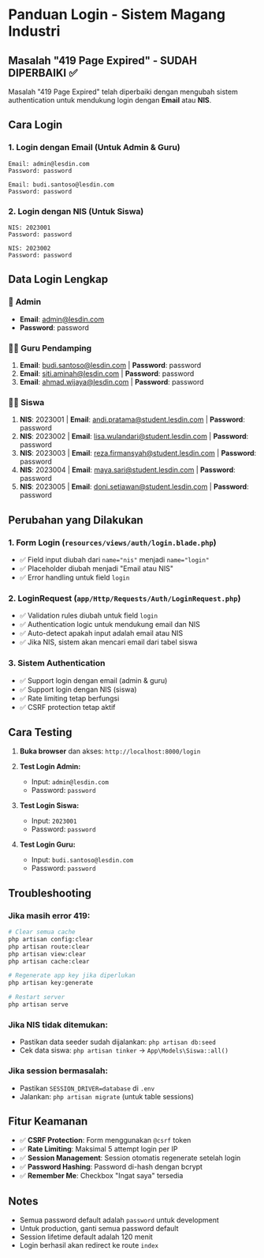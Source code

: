 # Panduan Login - Sistem Magang Industri

## Masalah "419 Page Expired" - SUDAH DIPERBAIKI ✅

Masalah "419 Page Expired" telah diperbaiki dengan mengubah sistem authentication untuk mendukung login dengan **Email** atau **NIS**.

## Cara Login

### 1. **Login dengan Email** (Untuk Admin & Guru)

```
Email: admin@lesdin.com
Password: password
```

```
Email: budi.santoso@lesdin.com
Password: password
```

### 2. **Login dengan NIS** (Untuk Siswa)

```
NIS: 2023001
Password: password
```

```
NIS: 2023002
Password: password
```

## Data Login Lengkap

### 👑 **Admin**

-   **Email**: admin@lesdin.com
-   **Password**: password

### 👨‍🏫 **Guru Pendamping**

1. **Email**: budi.santoso@lesdin.com | **Password**: password
2. **Email**: siti.aminah@lesdin.com | **Password**: password
3. **Email**: ahmad.wijaya@lesdin.com | **Password**: password

### 👨‍🎓 **Siswa**

1. **NIS**: 2023001 | **Email**: andi.pratama@student.lesdin.com | **Password**: password
2. **NIS**: 2023002 | **Email**: lisa.wulandari@student.lesdin.com | **Password**: password
3. **NIS**: 2023003 | **Email**: reza.firmansyah@student.lesdin.com | **Password**: password
4. **NIS**: 2023004 | **Email**: maya.sari@student.lesdin.com | **Password**: password
5. **NIS**: 2023005 | **Email**: doni.setiawan@student.lesdin.com | **Password**: password

## Perubahan yang Dilakukan

### 1. **Form Login** (`resources/views/auth/login.blade.php`)

-   ✅ Field input diubah dari `name="nis"` menjadi `name="login"`
-   ✅ Placeholder diubah menjadi "Email atau NIS"
-   ✅ Error handling untuk field `login`

### 2. **LoginRequest** (`app/Http/Requests/Auth/LoginRequest.php`)

-   ✅ Validation rules diubah untuk field `login`
-   ✅ Authentication logic untuk mendukung email dan NIS
-   ✅ Auto-detect apakah input adalah email atau NIS
-   ✅ Jika NIS, sistem akan mencari email dari tabel siswa

### 3. **Sistem Authentication**

-   ✅ Support login dengan email (admin & guru)
-   ✅ Support login dengan NIS (siswa)
-   ✅ Rate limiting tetap berfungsi
-   ✅ CSRF protection tetap aktif

## Cara Testing

1. **Buka browser** dan akses: `http://localhost:8000/login`

2. **Test Login Admin:**

    - Input: `admin@lesdin.com`
    - Password: `password`

3. **Test Login Siswa:**

    - Input: `2023001`
    - Password: `password`

4. **Test Login Guru:**
    - Input: `budi.santoso@lesdin.com`
    - Password: `password`

## Troubleshooting

### Jika masih error 419:

```bash
# Clear semua cache
php artisan config:clear
php artisan route:clear
php artisan view:clear
php artisan cache:clear

# Regenerate app key jika diperlukan
php artisan key:generate

# Restart server
php artisan serve
```

### Jika NIS tidak ditemukan:

-   Pastikan data seeder sudah dijalankan: `php artisan db:seed`
-   Cek data siswa: `php artisan tinker` → `App\Models\Siswa::all()`

### Jika session bermasalah:

-   Pastikan `SESSION_DRIVER=database` di `.env`
-   Jalankan: `php artisan migrate` (untuk table sessions)

## Fitur Keamanan

-   ✅ **CSRF Protection**: Form menggunakan `@csrf` token
-   ✅ **Rate Limiting**: Maksimal 5 attempt login per IP
-   ✅ **Session Management**: Session otomatis regenerate setelah login
-   ✅ **Password Hashing**: Password di-hash dengan bcrypt
-   ✅ **Remember Me**: Checkbox "Ingat saya" tersedia

## Notes

-   Semua password default adalah `password` untuk development
-   Untuk production, ganti semua password default
-   Session lifetime default adalah 120 menit
-   Login berhasil akan redirect ke route `index`
